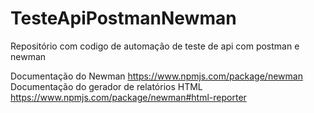 # TesteApiPostmanNewman
Repositório com codigo de automação de teste de api com postman e newman

Documentação do Newman
https://www.npmjs.com/package/newman
Documentação do gerador de relatórios HTML
https://www.npmjs.com/package/newman#html-reporter
